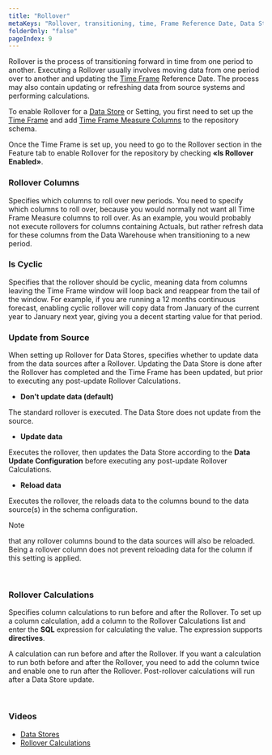 ```yaml
---
title: "Rollover"
metaKeys: "Rollover, transitioning, time, Frame Reference Date, Data Store, Setting, Measure Columns, Enabled, Data Warehouse, Is Cyclic, Update from Source, Reload, Calculations"
folderOnly: "false"
pageIndex: 9
---
```


Rollover is the process of transitioning forward in time from one period to another. Executing a Rollover usually involves moving data from one period over to another and updating the [Time Frame](timeframe.md) Reference Date. The process may also contain updating or refreshing data from source systems and performing calculations.

To enable Rollover for a [Data Store](../datastores.md) or Setting, you first need to set up the [Time Frame](timeframe.md) and add [Time Frame Measure Columns](timeframemeasurecolumns.md) to the repository schema.

Once the Time Frame is set up, you need to go to the Rollover section in the Feature tab to enable Rollover for the repository by checking **«Is Rollover Enabled»**.
<br/>


### Rollover Columns

Specifies which columns to roll over new periods. You need to specify which columns to roll over, because you would normally not want all Time Frame Measure columns to roll over. As an example, you would probably not execute rollovers for columns containing Actuals, but rather refresh data for these columns from the Data Warehouse when transitioning to a new period.
<br/>

### Is Cyclic

Specifies that the rollover should be cyclic, meaning data from columns leaving the Time Frame window will loop back and reappear from the tail of the window. For example, if you are running a 12 months continuous forecast, enabling cyclic rollover will copy data from January of the current year to January next year, giving you a decent starting value for that period.
<br/>

### Update from Source

When setting up Rollover for Data Stores, specifies whether to update data from the data sources after a Rollover. Updating the Data Store is done after the Rollover has completed and the Time Frame has been updated, but prior to executing any post-update Rollover Calculations.
*	**Don’t update data (default)**

 The standard rollover is executed. The Data Store does not update from the source.

*	**Update data**

 Executes the rollover, then updates the Data Store according to the **Data Update Configuration** before executing any post-update Rollover Calculations.

*	**Reload data**

 Executes the rollover, the reloads data to the columns bound to the data source(s) in the schema configuration. 
 
> [!NOTE]
> that any rollover columns bound to the data sources will also be reloaded. Being a rollover column does not prevent reloading data for the column if this setting is applied.
<br/>

### Rollover Calculations

Specifies column calculations to run before and after the Rollover.
To set up a column calculation, add a column to the Rollover Calculations list and enter the **SQL** expression for calculating the value. The expression supports **directives**. 

A calculation can run before and after the Rollover. If you want a calculation to run both before and after the Rollover, you need to add the column twice and enable one to run after the Rollover. Post-rollover calculations will run after a Data Store update.

<br/>

### Videos
* [Data Stores](../../videos/datastores.md)
* [Rollover Calculations](https://profitbasedocs.blob.core.windows.net/videos/DS%20-%20Rollover%20Calculations.mp4)
